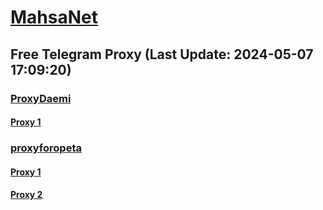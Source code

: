 
# [MahsaNet](https://t.me/mahsa_net)
## Free Telegram Proxy (Last Update: 2024-05-07 17:09:20)
### [ProxyDaemi](https://t.me/ProxyDaemi)
#### [Proxy 1](tg://proxy?server=138.201.31.167&port=7443&secret=FgMBAgABAAH8AwOG4kw63QBQ)
### [proxyforopeta](https://t.me/proxyforopeta)
#### [Proxy 1](tg://proxy?server=49.13.52.45&port=4443&secret=ee1603010200010001fc030386e24c3add6b65746161626f6e6c696e652e636f6d)
#### [Proxy 2](tg://proxy?server=195.15.243.19&port=8085&secret=FgMBAgABAAH8AwOG4kw63QtY2RueWVrdGFuZXQuY29tZmFyYWthdi5jb212YW4ubmFqdmEuY29tAAAAAAAAAAAAAAAAAAAAAAAAAAAAAAAA)

    